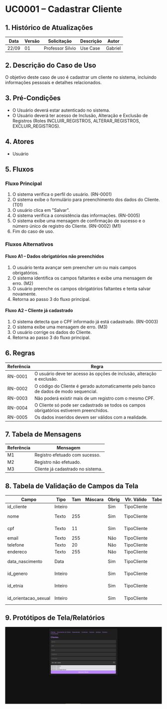# UC0001 – Cadastrar Cliente

## 1. Histórico de Atualizações
| Data     | Versão | Solicitação     | Descrição  | Autor   |
|----------|--------|------------------|------------|---------|
| 22/09    | 01     | Professor Silvio  | Use Case   | Gabriel |

## 2. Descrição do Caso de Uso
O objetivo deste caso de uso é cadastrar um cliente no sistema, incluindo informações pessoais e detalhes relacionados.

## 3. Pré-Condições
- O Usuário deverá estar autenticado no sistema.
- O Usuário deverá ter acesso de Inclusão, Alteração e Exclusão de Registros (Roles INCLUIR_REGISTROS, ALTERAR_REGISTROS, EXCLUIR_REGISTROS).

## 4. Atores
- Usuário

## 5. Fluxos

### Fluxo Principal
1. O sistema verifica o perfil do usuário. (RN-0001)
2. O sistema exibe o formulário para preenchimento dos dados do Cliente. (T01)
3. O usuário clica em "Salvar".
4. O sistema verifica a consistência das informações. (RN-0005)
5. O sistema exibe uma mensagem de confirmação de sucesso e o número único de registro do Cliente. (RN-0002) (M1)
6. Fim do caso de uso.

### Fluxos Alternativos
#### Fluxo A1 – Dados obrigatórios não preenchidos
1. O usuário tenta avançar sem preencher um ou mais campos obrigatórios.
2. O sistema identifica os campos faltantes e exibe uma mensagem de erro. (M2)
3. O usuário preenche os campos obrigatórios faltantes e tenta salvar novamente.
4. Retorna ao passo 3 do fluxo principal.

#### Fluxo A2 – Cliente já cadastrado
1. O sistema detecta que o CPF informado já está cadastrado. (RN-0003)
2. O sistema exibe uma mensagem de erro. (M3)
3. O usuário corrige os dados do Cliente.
4. Retorna ao passo 3 do fluxo principal.

## 6. Regras
| Referência | Regra                                                        |
|------------|--------------------------------------------------------------|
| RN-0001    | O usuário deve ter acesso às opções de inclusão, alteração e exclusão. |
| RN-0002    | O código do Cliente é gerado automaticamente pelo banco de dados de modo sequencial. |
| RN-0003    | Não poderá existir mais de um registro com o mesmo CPF.     |
| RN-0004    | O Cliente só pode ser cadastrado se todos os campos obrigatórios estiverem preenchidos. |
| RN-0005    | Os dados inseridos devem ser válidos com a realidade.       |

## 7. Tabela de Mensagens
| Referência | Mensagem                          |
|------------|-----------------------------------|
| M1         | Registro efetuado com sucesso.    |
| M2         | Registro não efetuado.            |
| M3         | Cliente já cadastrado no sistema. |

## 8. Tabela de Validação de Campos da Tela
| Campo                       | Tipo    | Tam | Máscara | Obrig | Vlr. Válido   | Tabela      | Msg Erro               |
|----------------------------|---------|-----|---------|-------|---------------|-------------|------------------------|
| id_cliente                 | Inteiro |     |         | Sim   | TipoCliente   |             |                        |
| nome                       | Texto   | 255 |         | Sim   | TipoCliente   |             | Campo obrigatório      |
| cpf                        | Texto   | 11  |         | Sim   | TipoCliente   |             | Campo obrigatório      |
| email                      | Texto   | 255 |         | Não   | TipoCliente   |             |                        |
| telefone                   | Texto   | 20  |         | Não   | TipoCliente   |             |                        |
| endereco                   | Texto   | 255 |         | Não   | TipoCliente   |             |                        |
| data_nascimento            | Data    |     |         | Sim   | TipoCliente   |             | Campo obrigatório      |
| id_genero                 | Inteiro |     |         | Sim   | TipoCliente   |             | Campo obrigatório      |
| id_etnia                  | Inteiro |     |         | Sim   | TipoCliente   |             | Campo obrigatório      |
| id_orientacao_sexual      | Inteiro |     |         | Sim   | TipoCliente   |             | Campo obrigatório      |

## 9. Protótipos de Tela/Relatórios
![Logo do Projeto](Telas/clientes.png)





